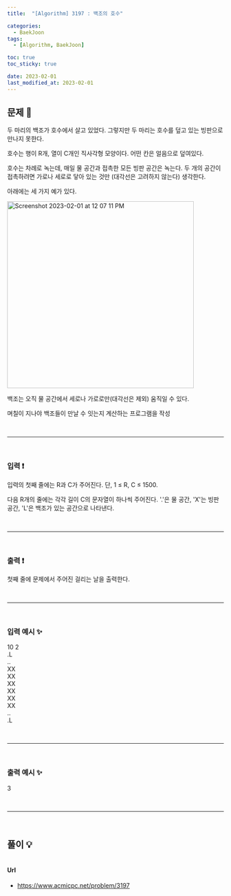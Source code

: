 ```yaml
---
title:  "[Algorithm] 3197 : 백조의 호수" 

categories:
  - BaekJoon
tags:
  - [Algorithm, BaekJoon]

toc: true
toc_sticky: true

date: 2023-02-01
last_modified_at: 2023-02-01
---
```


## 문제 🔎
두 마리의 백조가 호수에서 살고 있었다. 그렇지만 두 마리는 호수를 덮고 있는 빙판으로 만나지 못한다.

호수는 행이 R개, 열이 C개인 직사각형 모양이다. 어떤 칸은 얼음으로 덮여있다.

호수는 차례로 녹는데, 매일 물 공간과 접촉한 모든 빙판 공간은 녹는다. 두 개의 공간이 접촉하려면 가로나 세로로 닿아 있는 것만 (대각선은 고려하지 않는다) 생각한다.

아래에는 세 가지 예가 있다.

<img width="434" alt="Screenshot 2023-02-01 at 12 07 11 PM" src="https://user-images.githubusercontent.com/61777583/215935570-c0f543cb-d5c3-4800-bf8e-220f2476d1b2.png">

백조는 오직 물 공간에서 세로나 가로로만(대각선은 제외) 움직일 수 있다.

며칠이 지나야 백조들이 만날 수 잇는지 계산하는 프로그램을 작성

<br>

---

<br>

### 입력 ❗
입력의 첫째 줄에는 R과 C가 주어진다. 단, 1 ≤ R, C ≤ 1500.

다음 R개의 줄에는 각각 길이 C의 문자열이 하나씩 주어진다. '.'은 물 공간, 'X'는 빙판 공간, 'L'은 백조가 있는 공간으로 나타낸다.

<br>

---

<br>

### 출력 ❗
첫째 줄에 문제에서 주어진 걸리는 날을 출력한다.

<br>

---

<br>

### 입력 예시 ✨
10 2 <br>
.L <br>
.. <br>
XX <br>
XX <br>
XX <br>
XX <br>
XX <br>
XX <br>
.. <br>
.L

<br>

---

<br>

### 출력 예시 ✨
3

<br>

---

<br>

## 풀이 💡
```python

```

#### Url
- https://www.acmicpc.net/problem/3197